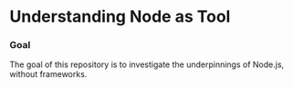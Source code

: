 # Understanding Node as Tool

### Goal

The goal of this repository is to investigate the underpinnings of Node.js, without frameworks.